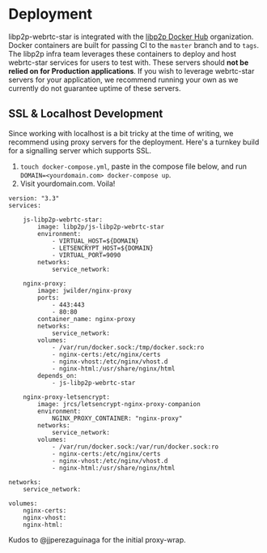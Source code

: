 # Deployment

libp2p-webrtc-star is integrated with the [libp2p Docker Hub](https://hub.docker.com/u/libp2p) organization. Docker containers are built for passing CI to the `master` branch and to `tags`. The libp2p infra team leverages these containers to deploy and host webrtc-star services for users to test with. These servers should **not be relied on for Production applications**. If you wish to leverage webrtc-star servers for your application, we recommend running your own as we currently do not guarantee uptime of these servers.

## SSL & Localhost Development

Since working with localhost is a bit tricky at the time of writing, we recommend using proxy servers for the deployment. Here's a turnkey build for a signalling server which supports SSL.

1. `touch docker-compose.yml`, paste in the compose file below, and run `DOMAIN=<yourdomain.com> docker-compose up`. 
2. Visit yourdomain.com.  Voila!

```
version: "3.3"
services:

    js-libp2p-webrtc-star:
        image: libp2p/js-libp2p-webrtc-star
        environment:
            - VIRTUAL_HOST=${DOMAIN}
            - LETSENCRYPT_HOST=${DOMAIN}
            - VIRTUAL_PORT=9090
        networks:
            service_network:

    nginx-proxy:
        image: jwilder/nginx-proxy
        ports:
            - 443:443
            - 80:80
        container_name: nginx-proxy
        networks:
            service_network:
        volumes:
            - /var/run/docker.sock:/tmp/docker.sock:ro
            - nginx-certs:/etc/nginx/certs
            - nginx-vhost:/etc/nginx/vhost.d
            - nginx-html:/usr/share/nginx/html
        depends_on:
            - js-libp2p-webrtc-star

    nginx-proxy-letsencrypt:
        image: jrcs/letsencrypt-nginx-proxy-companion
        environment:
            NGINX_PROXY_CONTAINER: "nginx-proxy"
        networks:
            service_network:
        volumes:
            - /var/run/docker.sock:/var/run/docker.sock:ro
            - nginx-certs:/etc/nginx/certs
            - nginx-vhost:/etc/nginx/vhost.d
            - nginx-html:/usr/share/nginx/html

networks:
    service_network:

volumes:
    nginx-certs:
    nginx-vhost:
    nginx-html:
```

Kudos to @jjperezaguinaga for the initial proxy-wrap.
